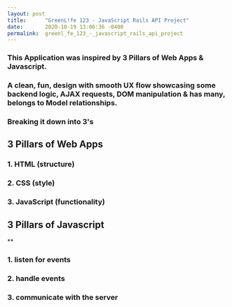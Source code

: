 ```yaml
---
layout: post
title:      "GreenL!fe 123 - JavaScript Rails API Project"
date:       2020-10-19 13:06:36 -0400
permalink:  greenl_fe_123_-_javascript_rails_api_project
---
```



### This Application was inspired by 3 Pillars of Web Apps & Javascript.

### A clean, fun, design with smooth UX flow showcasing some backend logic, AJAX requests, DOM manipulation & has many, belongs to Model relationships.



### Breaking it down into 3's


## 3 Pillars of Web Apps

### 1. HTML (structure)

### 2. CSS (style)

### 3. JavaScript (functionality)



## 3 Pillars of Javascript
**
### 1. listen for events

### 2. handle events

### 3. communicate with the server






